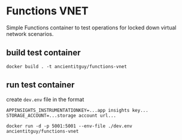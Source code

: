 # Functions VNET
Simple Functions container to test operations for locked down virtual network scenarios.

## build test container

```
docker build . -t ancientitguy/functions-vnet
```

## run test container

create `dev.env` file in the format
```env
APPINSIGHTS_INSTRUMENTATIONKEY=...app insights key...
STORAGE_ACCOUNT=...storage account url...
```

```
docker run -d -p 5001:5001 --env-file ./dev.env ancientitguy/functions-vnet
```

